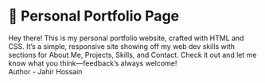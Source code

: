 # 📌 Personal Portfolio Page

Hey there! This is my personal portfolio website, crafted with HTML and CSS. It’s a simple, responsive site showing off my web dev skills with sections for About Me, Projects, Skills, and Contact. Check it out and let me know what you think—feedback’s always welcome!
<br>
Author - Jahir Hossain

